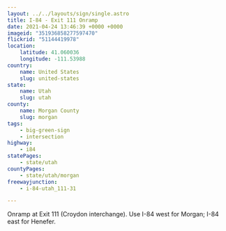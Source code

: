 ```yaml
---
layout: ../../layouts/sign/single.astro
title: I-84 - Exit 111 Onramp
date: 2021-04-24 13:46:39 +0000 +0000
imageid: "351936858277597470"
flickrid: "51144419978"
location:
    latitude: 41.060036
    longitude: -111.53988
country:
    name: United States
    slug: united-states
state:
    name: Utah
    slug: utah
county:
    name: Morgan County
    slug: morgan
tags:
    - big-green-sign
    - intersection
highway:
    - i84
statePages:
    - state/utah
countyPages:
    - state/utah/morgan
freewayjunction:
    - i-84-utah_111-31

---
```

Onramp at Exit 111 (Croydon interchange).  Use I-84 west for Morgan; I-84 east for Henefer.